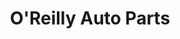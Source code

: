 ---
title: "O'Reilly Auto Parts"
url: /henderson/oreilly-auto-parts-west-sunset-road/
shop: car parts
---